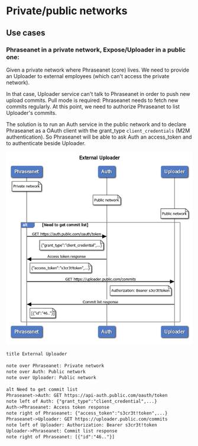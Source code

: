 # Private/public networks

## Use cases

### Phraseanet in a private network, Expose/Uploader in a public one:

Given a private network where Phraseanet (core) lives.
We need to provide an Uploader to external employees (which can't access the private network).

In that case, Uploader service can't talk to Phraseanet in order to push new upload commits.
Pull mode is required: Phraseanet needs to fetch new commits regularly.
At this point, we need to authorize Phraseanet to list Uploader's commits.

The solution is to run an Auth service in the public network and to declare 
Phraseanet as a OAuth client with the grant_type `client_credentials` (M2M authentication).
So Phraseanet will be able to ask Auth an access_token and to authenticate beside Uploader.

![External Uploader](./external-uploader.png "External Uploader")

```sequence
title External Uploader

note over Phraseanet: Private network
note over Auth: Public network
note over Uploader: Public network

alt Need to get commit list
Phraseanet->Auth: GET https://api-auth.public.com/oauth/token
note left of Auth: {"grant_type":"client_credential",...}
Auth->Phraseanet: Access token response
note right of Phraseanet: {"access_token":"s3cr3t!token",...}
Phraseanet->Uploader: GET https://uploader.public.com/commits
note left of Uploader: Authorization: Bearer s3cr3t!token
Uploader->Phraseanet: Commit list response
note right of Phraseanet: [{"id":"46.."}]
```

